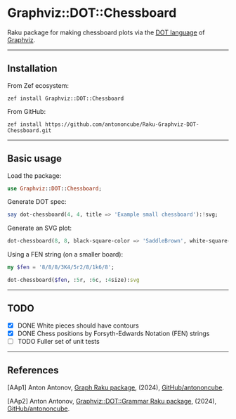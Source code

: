 # Graphviz::DOT::Chessboard

Raku package for making chessboard plots via the 
[DOT language](https://graphviz.org/doc/info/lang.html) 
of 
[Graphviz](https://graphviz.org).

----- 

## Installation

From Zef ecosystem:

```
zef install Graphviz::DOT::Chessboard
```

From GitHub:

```
zef install https://github.com/antononcube/Raku-Graphviz-DOT-Chessboard.git
```

-------

## Basic usage

Load the package:

```raku
use Graphviz::DOT::Chessboard;
```

Generate DOT spec:

```raku
say dot-chessboard(4, 4, title => 'Example small chessboard'):!svg;
```

Generate an SVG plot:

```raku
dot-chessboard(8, 8, black-square-color => 'SaddleBrown', white-square-color => 'Orange', size => (4,4)):svg;
```

Using a FEN string (on a smaller board):

```raku
my $fen = '8/8/8/3K4/5r2/8/1k6/8';

dot-chessboard($fen, :5r, :6c, :4size):svg
```

------

## TODO

- [X] DONE White pieces should have contours
- [X] DONE Chess positions by Forsyth-Edwards Notation (FEN) strings 
- [ ] TODO Fuller set of unit tests

------

## References

[AAp1] Anton Antonov,
[Graph Raku package](https://github.com/antononcube/Raku-Graph),
(2024),
[GitHub/antononcube](https://github.com/antononcube).

[AAp2] Anton Antonov,
[Graphviz::DOT::Grammar Raku package](https://github.com/antononcube/Raku-Graphviz-DOT-Grammar),
(2024),
[GitHub/antononcube](https://github.com/antononcube).